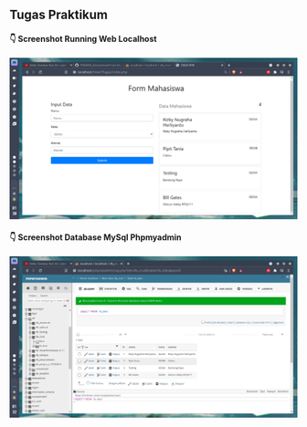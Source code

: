 ## Tugas Praktikum

#### :point_down: Screenshot Running Web Localhost

![](img/img2.png)

#### :point_down: Screenshot Database MySql Phpmyadmin

![](img/img3.png)